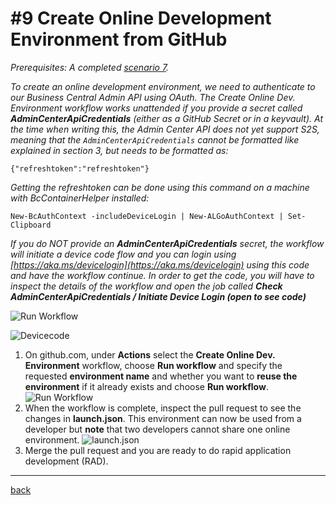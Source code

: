 # #9 Create Online Development Environment from GitHub

*Prerequisites: A completed [scenario 7](UseAzureKeyVault.md).*

*To create an online development environment, we need to authenticate to our Business Central Admin API using OAuth. The Create Online Dev. Environment workflow works unattended if you provide a secret called **AdminCenterApiCredentials** (either as a GitHub Secret or in a keyvault).
At the time when writing this, the Admin Center API does not yet support S2S, meaning that the `AdminCenterApiCredentials` cannot be formatted like explained in section 3, but needs to be formatted as:*

`{"refreshtoken":"refreshtoken"}`

*Getting the refreshtoken can be done using this command on a machine with BcContainerHelper installed:*

`New-BcAuthContext -includeDeviceLogin | New-ALGoAuthContext | Set-Clipboard`

*If you do NOT provide an **AdminCenterApiCredentials** secret, the workflow will initiate a device code flow and you can login using [https://aka.ms/devicelogin](https://aka.ms/devicelogin) using this code and have the workflow continue. In order to get the code, you will have to inspect the details of the workflow and open the job called **Check AdminCenterApiCredentials / Initiate Device Login (open to see code)***

![Run Workflow](https://github.com/microsoft/AL-Go/assets/10775043/40f186a3-f6fe-4a67-8a21-ef50c8714b9c)

![Devicecode](https://github.com/microsoft/AL-Go/assets/10775043/5c898ee3-3ad9-4a0b-8ed5-5cdbbc0c802c)

1. On github.com, under **Actions** select the **Create Online Dev. Environment** workflow, choose **Run workflow** and specify the requested **environment name** and whether you want to **reuse the environment** if it already exists and choose **Run workflow**.
   ![Run Workflow](https://github.com/microsoft/AL-Go/assets/10775043/34386824-c4ca-4dab-8a81-6fa8868e2dfc)
1. When the workflow is complete, inspect the pull request to see the changes in **launch.json**. This environment can now be used from a developer but **note** that two developers cannot share one online environment.
   ![launch.json](https://github.com/microsoft/AL-Go/assets/10775043/797260fc-9a4b-4980-a5f1-2af3ba177c50)
1. Merge the pull request and you are ready to do rapid application development (RAD).

______________________________________________________________________

[back](../README.md)
